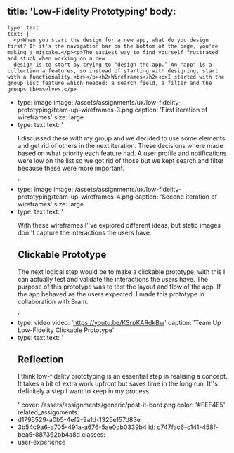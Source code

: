 title: 'Low-Fidelity Prototyping'
body:
  -
    type: text
    text: |
      <p>When you start the design for a new app, what do you design first? If it's the navigation bar on the bottom of the page, you're making a mistake.</p><p>The easiest way to find yourself frustrated and stuck when working on a new
      design is to start by trying to “design the app.” An "app" is a collection a features, so instead of starting with designing, start with a functionality.<br></p><h2>Wireframes</h2><p>I started with the group list feature which needed: a search field, a filter and the groups themselves.</p>
  -
    type: image
    image: /assets/assignments/ux/low-fidelity-prototyping/team-up-wireframes-3.png
    caption: 'First iteration of wireframes'
    size: large
  -
    type: text
    text: '<p>I discussed these with my group and we decided to use some elements and get rid of others in the next iteration. These decisions where made based on what priority each feature had. A user profile and notifications were low on the list so we got rid of those but we kept search and filter because these were more important.</p>'
  -
    type: image
    image: /assets/assignments/ux/low-fidelity-prototyping/team-up-wireframes-4.png
    caption: 'Second iteration of wireframes'
    size: large
  -
    type: text
    text: '<p>With these wireframes I''ve explored different ideas, but static images don''t capture the interactions the users have.</p><h2>Clickable Prototype<br></h2><p>The next logical step would be to make a clickable prototype, with this I can actually test and validate the interactions the users have. The purpose of this prototype was to test the layout and flow of the app. If the app behaved as the users expected. I made this prototype in collaboration with Bram.</p>'
  -
    type: video
    video: 'https://youtu.be/KSrpKARdkBw'
    caption: 'Team Up Low-Fidelity Clickable Prototype'
  -
    type: text
    text: '<h2>Reflection<br></h2><p>I think low-fidelity prototyping is an essential step in realising a concept. It takes a bit of extra work upfront but saves time in the long run. It''s definitely a step I want to keep in my process.&nbsp;</p>'
cover: /assets/assignments/generic/post-it-bord.png
color: '#FEF4E5'
related_assignments:
  - d1795529-a0b5-4ef2-9a1d-1325e157d83e
  - 3b54c9a6-a705-491a-a676-5ae0db0339b4
id: c747fac6-c141-458f-bea5-887362bb4a8d
classes:
  - user-experience
